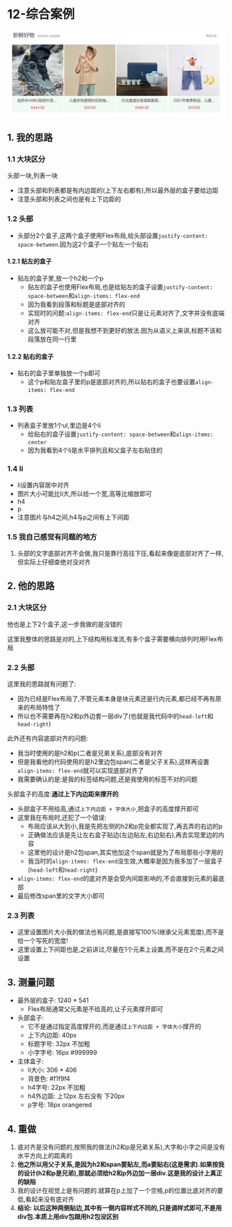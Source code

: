 # 12-综合案例

![效果图](./img/效果图.png)

## 1. 我的思路

### 1.1 大块区分

头部一块,列表一块

- 注意头部和列表都是有内边距的(上下左右都有),所以最外层的盒子要给边距
- 注意头部和列表之间也是有上下边距的

### 1.2 头部

- 头部分2个盒子,这两个盒子使用Flex布局,给头部设置`justify-content: space-between`.因为这2个盒子一个贴左一个贴右

#### 1.2.1 贴左的盒子

- 贴左的盒子里,放一个h2和一个p
  - 贴左的盒子也使用Flex布局,也是给贴左的盒子设置`justify-content: space-between`和`align-items: flex-end`
  - 因为我看到段落和标题是底部对齐的
  - 实现时的问题:`align-items: flex-end`只是让元素对齐了,文字并没有底端对齐
  - 这么放可能不对,但是我想不到更好的放法.因为从语义上来讲,标题不该和段落放在同一行里

#### 1.2.2 贴右的盒子

- 贴右的盒子里单独放一个p即可
  - 这个p和贴左盒子里的p是底部对齐的,所以贴右的盒子也要设置`align-items: flex-end`

### 1.3 列表

- 列表盒子里放1个ul,里边是4个li
  - 给贴右的盒子设置`justify-content: space-between`和`align-items: center`
  - 因为我看到4个li是水平排列且和父盒子左右贴住的

### 1.4 li

- li设置内容居中对齐
- 图片大小可能比li大,所以给一个宽,高等比缩放即可
- h4
- p
- 注意图片与h4之间,h4与p之间有上下间距

### 1.5 我自己感觉有问题的地方

1. 头部的文字底部对齐不会做,我只是靠行高往下压,看起来像是底部对齐了一样,但实际上仔细查绝对没对齐

## 2. 他的思路

### 2.1 大块区分

他也是上下2个盒子,这一步我做的是没错的

这里我整体的思路是对的,上下结构用标准流,有多个盒子需要横向排列时用Flex布局

### 2.2 头部

这里我的思路就有问题了:

- 因为已经是Flex布局了,不管元素本身是块元素还是行内元素,都已经不再有原来的布局特性了
- 所以也不需要再在h2和p外边套一层div了(也就是我代码中的`head-left`和`head-right`)

此外还有内容底部对齐的问题:

- 我当时使用的是h2和p(二者是兄弟关系),底部没有对齐
- 但是我看他的代码使用的是h2里边包span(二者是父子关系),这样再设置`align-items: flex-end`就可以实现底部对齐了
- 我需要确认的是:是我的标签结构问题,还是我使用的标签不对的问题

头部盒子的高度:**通过上下内边距来撑开的**

- 头部盒子不用给高,通过`上下内边距 + 字体大小`,把盒子的高度撑开即可
- 这里我在布局时,还犯了一个错误:
  - 布局应该从大到小,我是先把左侧的h2和p完全都实现了,再去弄的右边的p
  - 正确做法应该是先让左右盒子贴边(左边贴左,右边贴右),再去实现里边的内容
  - 这里他的设计是h2包span,其实他加这个span就是为了布局那些小字用的
  - 我当时的`align-items: flex-end`没生效,大概率是因为我多加了一层盒子(`head-left`和`head-right`)
- `align-items: flex-end`的底对齐是会受内间距影响的,不会直接到元素的最底部
- 最后修改span里的文字大小即可

### 2.3 列表

- 这里设置图片大小我的做法也有问题,是直接写100%(继承父元素宽度),而不是给一个写死的宽度!
- 这里设置上下间距也是,之前讲过,尽量在1个元素上设置,而不是在2个元素之间设置

## 3. 测量问题

- 最外层的盒子: 1240 * 541
  - Flex布局通常父元素是不给高的,让子元素撑开即可
- 头部盒子:
  - 它不是通过指定高度撑开的,而是通过`上下内边距 + 字体大小`撑开的
  - 上下内边距: 40px
  - 标题字号: 32px 不加粗
  - 小字字号: 16px #999999
- 主体盒子:
  - li大小: 306 * 406
  - 背景色: #f1f9f4
  - h4字号: 22px 不加粗
  - h4外边距: 上12px 左右没有 下20px
  - p字号: 18px orangered

## 4. 重做

1. 底对齐是没有问题的,按照我的做法(h2和p是兄弟关系),大字和小字之间是没有水平方向上的距离的
2. **他之所以用父子关系,是因为h2和span要贴左,而a要贴右(这是需求).如果按我的设计(h2和p是兄弟),那就必须给h2和p外边加一层div.这是我的设计上真正的缺陷**
3. 我的设计在视觉上是有问题的.就算在p上加了一个空格,p的位置比底对齐的要低,看起来没有底对齐
4. **结论: 以后这种两侧贴边,其中有一侧内容样式不同的,只是调样式即可,不是用div包.本质上用div包跟用h2包没区别**